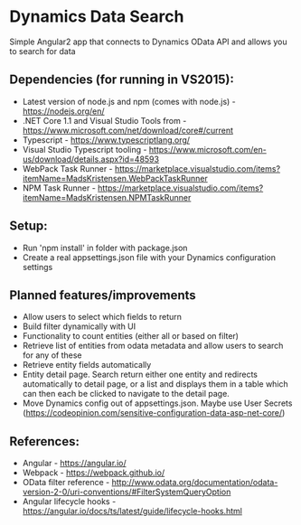 # Dynamics Data Search
Simple Angular2 app that connects to Dynamics OData API and allows you to search for data

## Dependencies (for running in VS2015):
- Latest version of node.js and npm (comes with node.js) - https://nodejs.org/en/
- .NET Core 1.1 and Visual Studio Tools from - https://www.microsoft.com/net/download/core#/current
- Typescript - https://www.typescriptlang.org/
- Visual Studio Typescript tooling - https://www.microsoft.com/en-us/download/details.aspx?id=48593
- WebPack Task Runner - https://marketplace.visualstudio.com/items?itemName=MadsKristensen.WebPackTaskRunner
- NPM Task Runner - https://marketplace.visualstudio.com/items?itemName=MadsKristensen.NPMTaskRunner

## Setup:
- Run 'npm install' in folder with package.json
- Create a real appsettings.json file with your Dynamics configuration settings

## Planned features/improvements
- Allow users to select which fields to return
- Build filter dynamically with UI
- Functionality to count entities (either all or based on filter)
- Retrieve list of entities from odata metadata and allow users to search for any of these
- Retrieve entity fields automatically
- Entity detail page. Search return either one entity and redirects automatically to detail page, or a list and displays them in a table which can then each be clicked to navigate to the detail page.
- Move Dynamics config out of appsettings.json. Maybe use User Secrets (https://codeopinion.com/sensitive-configuration-data-asp-net-core/)

## References:
- Angular - https://angular.io/
- Webpack - https://webpack.github.io/
- OData filter reference - http://www.odata.org/documentation/odata-version-2-0/uri-conventions/#FilterSystemQueryOption
- Angular lifecycle hooks - https://angular.io/docs/ts/latest/guide/lifecycle-hooks.html
